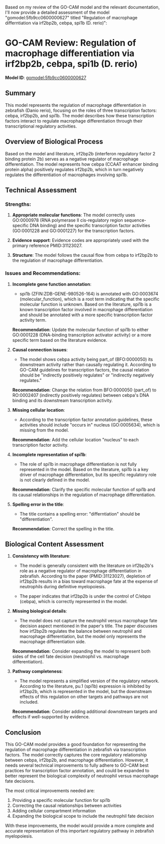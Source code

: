 Based on my review of the GO-CAM model and the relevant documentation, I'll now provide a detailed assessment of the model "gomodel:5fb9cc0600000627" titled "Regulation of macrophage differntiation via irf2bp2b, cebpa, spi1b (D. rerio)":

# GO-CAM Review: Regulation of macrophage differentiation via irf2bp2b, cebpa, spi1b (D. rerio)
**Model ID**: [gomodel:5fb9cc0600000627](https://bioregistry.io/go.model:5fb9cc0600000627)

## Summary
This model represents the regulation of macrophage differentiation in zebrafish (Danio rerio), focusing on the roles of three transcription factors: cebpa, irf2bp2b, and spi1b. The model describes how these transcription factors interact to regulate macrophage differentiation through their transcriptional regulatory activities.

## Overview of Biological Process
Based on the model and literature, irf2bp2b (interferon regulatory factor 2 binding protein 2b) serves as a negative regulator of macrophage differentiation. The model represents how cebpa (CCAAT enhancer binding protein alpha) positively regulates irf2bp2b, which in turn negatively regulates the differentiation of macrophages involving spi1b.

## Technical Assessment

### Strengths:
1. **Appropriate molecular functions**: The model correctly uses GO:0000978 (RNA polymerase II cis-regulatory region sequence-specific DNA binding) and the specific transcription factor activities (GO:0001228 and GO:0001227) for the transcription factors.
   
2. **Evidence support**: Evidence codes are appropriately used with the primary reference PMID:31123027.

3. **Structure**: The model follows the causal flow from cebpa to irf2bp2b to the regulation of macrophage differentiation.

### Issues and Recommendations:

1. **Incomplete gene function annotation**: 
   - spi1b (ZFIN:ZDB-GENE-980526-164) is annotated with GO:0003674 (molecular_function), which is a root term indicating that the specific molecular function is unknown. Based on the literature, spi1b is a known transcription factor involved in macrophage differentiation and should be annotated with a more specific transcription factor activity term.
   
   **Recommendation**: Update the molecular function of spi1b to either GO:0001228 (DNA-binding transcription activator activity) or a more specific term based on the literature evidence.

2. **Causal connection issues**:
   - The model shows cebpa activity being part_of (BFO:0000050) its downstream activity rather than causally regulating it. According to GO-CAM guidelines for transcription factors, the causal relation should be "indirectly positively regulates" or "indirectly negatively regulates."
   
   **Recommendation**: Change the relation from BFO:0000050 (part_of) to RO:0002407 (indirectly positively regulates) between cebpa's DNA binding and its downstream transcription activity.

3. **Missing cellular location**:
   - According to the transcription factor annotation guidelines, these activities should include "occurs in" nucleus (GO:0005634), which is missing from the model.
   
   **Recommendation**: Add the cellular location "nucleus" to each transcription factor activity.

4. **Incomplete representation of spi1b**:
   - The role of spi1b in macrophage differentiation is not fully represented in the model. Based on the literature, spi1b is a key driver of macrophage differentiation, but its specific regulatory role is not clearly defined in the model.
   
   **Recommendation**: Clarify the specific molecular function of spi1b and its causal relationships in the regulation of macrophage differentiation.

5. **Spelling error in the title**:
   - The title contains a spelling error: "differntiation" should be "differentiation".
   
   **Recommendation**: Correct the spelling in the title.

## Biological Content Assessment

1. **Consistency with literature**:
   - The model is generally consistent with the literature on irf2bp2b's role as a negative regulator of macrophage differentiation in zebrafish. According to the paper (PMID:31123027), depletion of irf2bp2b results in a bias toward macrophage fate at the expense of neutrophils during definitive myelopoiesis.
   
   - The paper indicates that irf2bp2b is under the control of C/ebpα (cebpa), which is correctly represented in the model.

2. **Missing biological details**:
   - The model does not capture the neutrophil versus macrophage fate decision aspect mentioned in the paper's title. The paper discusses how irf2bp2b regulates the balance between neutrophil and macrophage differentiation, but the model only represents the macrophage differentiation side.
   
   **Recommendation**: Consider expanding the model to represent both sides of the cell fate decision (neutrophil vs. macrophage differentiation).

3. **Pathway completeness**:
   - The model represents a simplified version of the regulatory network. According to the literature, pu.1 (spi1b) expression is inhibited by irf2bp2b, which is represented in the model, but the downstream effects of this regulation on other targets and pathways are not included.
   
   **Recommendation**: Consider adding additional downstream targets and effects if well-supported by evidence.

## Conclusion

This GO-CAM model provides a good foundation for representing the regulation of macrophage differentiation in zebrafish via transcription factors. The model correctly captures the core regulatory relationship between cebpa, irf2bp2b, and macrophage differentiation. However, it needs several technical improvements to fully adhere to GO-CAM best practices for transcription factor annotation, and could be expanded to better represent the biological complexity of neutrophil versus macrophage fate decisions.

The most critical improvements needed are:
1. Providing a specific molecular function for spi1b
2. Correcting the causal relationships between activities
3. Adding cellular compartment information
4. Expanding the biological scope to include the neutrophil fate decision

With these improvements, the model would provide a more complete and accurate representation of this important regulatory pathway in zebrafish myelopoiesis.